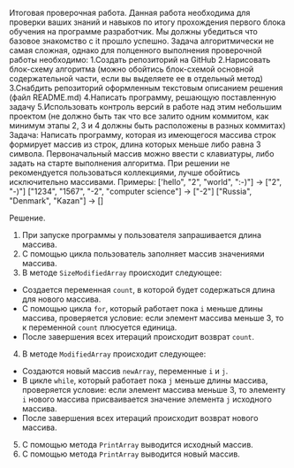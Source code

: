 Итоговая проверочная работа.
Данная работа необходима для проверки ваших знаний и навыков по итогу прохождения первого блока обучения
на программе разработчик. Мы должны убедиться что базовое знакомство с it прошло успешно.
Задача алгоритмически не самая сложная, однако для полценного выполнения проверочной работы необходимо:
1.Создать репозиторий на GitHub
2.Нарисовать блок-схему алгоритма (можно обойтись блок-схемой основной содержательной части, если вы выделяете ее в отдельный метод)
3.Снабдить репозиторий оформленным текстовым описанием решения (файл README.md)
4.Написать программу, решающую поставленную задачу
5.Использовать контроль версий в работе над этим небольшим проектом (не должно быть так что все залито одним коммитом, как 
минимум этапы 2, 3 и 4 должны быть расположены в разных коммитах)
Задача: Написать программу, которая из имеющегося массива строк формирует массив из строк, длина которых меньше либо равна 3 символа.
Первоначальный массив можно ввести с клавиатуры, либо задать на старте выполнения алгоритма. При решении не рекомендуется 
пользоваться коллекциями, лучше обойтись исключительно массивами.
Примеры:
['hello", "2", "world", ":-)"] -> ["2", "-)"]
["1234", "1567", "-2", "computer science"] -> ["-2"]
["Russia", "Denmark", "Kazan"] -> []

Решение.

1. При запуске программы у пользователя запрашивается длина массива.
2. С помощью цикла пользователь заполняет массив значениями массива.
3. В методе `SizeModifiedArray` происходит следующее:
- Создается переменная `count`, в которой будет содержаться длина для нового массива.
- С помощью цикла `for`, который работает пока `i` меньше длины массива, проверяется условие: если элемент массива меньше 3, то к переменной `count` плюсуется единица.
- После завершения всех итераций происходит возврат `count`.
4. В методе `ModifiedArray` происходит следующее:
- Создаются новый массив `newArray`, переменные `i` и `j`.
- В цикле `while`, который работает пока `j` меньше длины массива, проверяется условие: если элемент массива меньше 3, то элементу `i` нового массива присваивается значение элемента `j` исходного массива.
- После завершения всех итераций происходит возврат нового массива.
5. С помощью метода `PrintArray` выводится исходный массив.
6. С помощью метода `PrintArray` выводится новый массив.